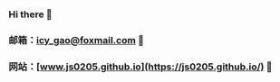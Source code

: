 ### Hi there 👋 
### 邮箱：icy_gao@foxmail.com 📧
### 网站：[www.js0205.github.io](https://js0205.github.io/) 🚀

